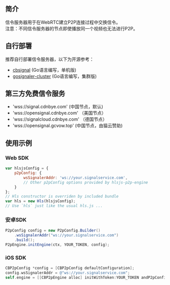 
## 简介
信令服务器用于在WebRTC建立P2P连接过程中交换信令。
<br>
注意：不同信令服务器的节点即使播放同一个视频也无法进行P2P。

## 自行部署
推荐自行部署信令服务器，以下为开源参考：
<!--
- [node-signaler](https://github.com/cdnbye/node-signaler) (nodejs版，推荐)
-->
- [cbsignal](https://github.com/cdnbye/cbsignal) (Go语言编写，单机版)
- [gosignaler-cluster](https://github.com/cdnbye/gosignaler-cluster) (Go语言编写，集群版)


## 第三方免费信令服务
- 'wss://signal.cdnbye.com' (中国节点，默认)
- 'wss://opensignal.cdnbye.com' （美国节点）
- 'wss://signalcloud.cdnbye.com' （德国节点）
- 'wss://opensignal.gcvow.top'  (中国节点，由猫云赞助)

## 使用示例

### Web SDK
```javascript
var hlsjsConfig = {
    p2pConfig: {
        wsSignalerAddr: 'ws://your.signalservice.com',
        // Other p2pConfig options provided by hlsjs-p2p-engine
    }
};
// Hls constructor is overriden by included bundle
var hls = new Hls(hlsjsConfig);
// Use `hls` just like the usual hls.js ...
```

### 安卓SDK
```java
P2pConfig config = new P2pConfig.Builder()
    .wsSignalerAddr("ws://your.signalservice.com")
    .build();
P2pEngine.initEngine(ctx, YOUR_TOKEN, config);
```

### iOS SDK
```objectivec
CBP2pConfig *config = [CBP2pConfig defaultConfiguration];
config.wsSignalerAddr = @"ws://your.signalservice.com";
self.engine = [[CBP2pEngine alloc] initWithToken:YOUR_TOKEN andP2pConfig:config];
```